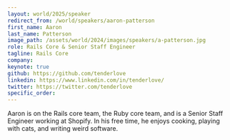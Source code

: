```yaml
---
layout: world/2025/speaker
redirect_from: /world/speakers/aaron-patterson
first_name: Aaron
last_name: Patterson
image_path: /assets/world/2024/images/speakers/a-patterson.jpg
role: Rails Core & Senior Staff Engineer
tagline: Rails Core
company:
keynote: true
github: https://github.com/tenderlove
linkedin: https://www.linkedin.com/in/tenderlove/
twitter: https://twitter.com/tenderlove
specific_order:
---
```


Aaron is on the Rails core team, the Ruby core team, and is a Senior Staff Engineer working at Shopify. In his free time, he enjoys cooking, playing with cats, and writing weird software.
